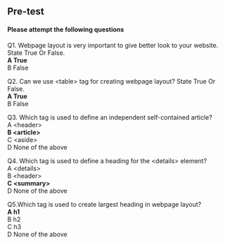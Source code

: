 ## Pre-test
#### Please attempt the following questions

Q1. Webpage layout is very important to give better look to your website. State True Or False.<br>
<b>A  True<br></b>
B   False<br>

Q2. Can we use &lt;table&gt; tag for creating webpage layout? State True Or False.<br>
<b>A  True<br></b>
B   False<br>

Q3. Which tag is used to define an independent self-contained article?<br>
A  &lt;header&gt;<br>
<b>B  &lt;article&gt;</b><br>
C &lt;aside&gt;<br>
D  None of the above<br>

Q4. Which tag is used to define a heading for the &lt;details&gt; element?<br>
A &lt;details&gt; <br>
B  &lt;header&gt;<br>
<b>C  &lt;summary&gt;</b><br>
D  None of the above<br>

Q5.Which tag is used to create largest heading in webpage layout?<br>
<b>A  h1<br></b>
B  h2<br>
C  h3<br>
D  None of the above<br>
